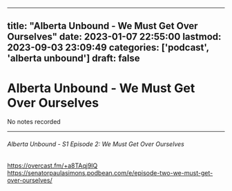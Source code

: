 
---
title: "Alberta Unbound -  We Must Get Over Ourselves"
date: 2023-01-07 22:55:00
lastmod: 2023-09-03 23:09:49
categories: ['podcast', 'alberta unbound']
draft: false
---


# Alberta Unbound -  We Must Get Over Ourselves

No notes recorded

- - -
###### Alberta Unbound - S1 Episode 2: We Must Get Over Ourselves

https://overcast.fm/+a8TAqj9lQ  
https://senatorpaulasimons.podbean.com/e/episode-two-we-must-get-over-ourselves/

<!-- #public #podcast #alberta unbound# -->

<!-- {BearID:41AAE49C-1670-47BF-BA4D-9753635F456E-28016-00002D97FDD0741B} -->
